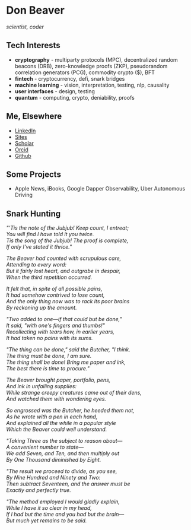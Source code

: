 # Don Beaver

*scientist, coder*

## Tech Interests

- **cryptography** - multiparty protocols (MPC), decentralized random beacons (DRB), zero-knowledge proofs (ZKP), pseudorandom correlation generators (PCG), commodity crypto ($), BFT
- **fintech** - cryptocurrency, defi, snark bridges
- **machine learning** - vision, interpretation, testing, nlp, causality
- **user interfaces** - design, testing
- **quantum** - computing, crypto, deniability, proofs

## Me, Elsewhere

- [LinkedIn](https://linkedin.com/in/donaldbeaver)
- [Sites](https://sites.google.com/view/donbeaver)
- [Scholar](https://scholar.google.com/citations?user=oLazcwoAAAAJ)
- [Orcid](https://orcid.org/0000-0003-3728-6674)
- [Github](https://github.com/donbeaver)

## Some Projects

- Apple News, iBooks, Google Dapper Observability, Uber Autonomous Driving

## Snark Hunting

*"'Tis the note of the Jubjub! Keep count, I entreat;  
   You will find I have told it you twice.  
Tis the song of the Jubjub! The proof is complete,  
   If only I've stated it thrice."*  

*The Beaver had counted with scrupulous care,  
   Attending to every word:  
But it fairly lost heart, and outgrabe in despair,  
   When the third repetition occurred.*

*It felt that, in spite of all possible pains,  
   It had somehow contrived to lose count,  
And the only thing now was to rack its poor brains  
   By reckoning up the amount.*

*"Two added to one—if that could but be done,"  
   It said, "with one's fingers and thumbs!"  
Recollecting with tears how, in earlier years,  
   It had taken no pains with its sums.*

*"The thing can be done," said the Butcher, "I think.  
   The thing must be done, I am sure.  
The thing shall be done! Bring me paper and ink,  
   The best there is time to procure."*

*The Beaver brought paper, portfolio, pens,  
   And ink in unfailing supplies:  
While strange creepy creatures came out of their dens,  
   And watched them with wondering eyes.*

*So engrossed was the Butcher, he heeded them not,  
   As he wrote with a pen in each hand,  
And explained all the while in a popular style  
   Which the Beaver could well understand.*

*"Taking Three as the subject to reason about—  
   A convenient number to state—  
We add Seven, and Ten, and then multiply out  
   By One Thousand diminished by Eight.*

*"The result we proceed to divide, as you see,  
   By Nine Hundred and Ninety and Two:  
Then subtract Seventeen, and the answer must be  
   Exactly and perfectly true.*

*"The method employed I would gladly explain,  
   While I have it so clear in my head,  
If I had but the time and you had but the brain—  
   But much yet remains to be said.*
